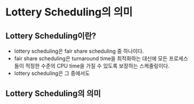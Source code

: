 # Lottery Scheduling의 의미  

## Lottery Scheduling이란?  
* lottery scheduling은 fair share scheduling 중 하나이다.  
* fair share scheduling은 turnaround time을 최적화하는 대신에 모든 프로세스들이 적정한 수준의 CPU time을 가질 수 있도록 보장하는 스케줄링이다.  
* lottery scheduling은 그 중에서도 

## Lottery Scheduling의 의미  
